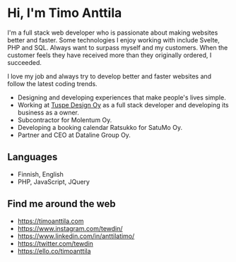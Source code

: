 # Hi, I'm Timo Anttila

I'm a full stack web developer who is passionate about making websites better and faster. Some technologies I enjoy working with include Svelte, PHP and SQL. Always want to surpass myself and my customers. When the customer feels they have received more than they originally ordered, I succeeded.

I love my job and always try to develop better and faster websites and follow the latest coding trends.

- Designing and developing experiences that make people's lives simple.
- Working at [Tuspe Design Oy](https://tuspe.com) as a full stack developer and developing its business as a owner.
- Subcontractor for Molentum Oy.
- Developing a booking calendar Ratsukko for SatuMo Oy.
- Partner and CEO at Dataline Group Oy.

## Languages

- Finnish, English
- PHP, JavaScript, JQuery

## Find me around the web

- https://timoanttila.com
- https://www.instagram.com/tewdin/
- https://www.linkedin.com/in/anttilatimo/
- https://twitter.com/tewdin
- https://ello.co/timoanttila

